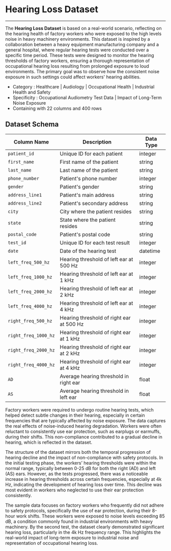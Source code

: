 # Hearing Loss Dataset
---

The **Hearing Loss Dataset** is based on a real-world scenario, reflecting on the hearing health of factory workers who were exposed to the high levels noise in heavy machinery environments. This dataset is inspired by a collaboration between a heavy equipment manufacturing company and a general hospital, where regular hearing tests were conducted over a specific time period. These tests were designed to monitor the hearing thresholds of factory workers, ensuring a thorough representation of occupational hearing loss resulting from prolonged exposure to loud environments. The primary goal was to observe how the consistent noise exposure in such settings could affect workers' hearing abilities.

* Category : Healthcare | Audiology | Occupational Health | Industrial Health and Safety
* Specificity : Occupational Audiometry Test Data | Impact of Long-Term Noise Exposure
* Containing with 22 columns and 400 rows
  
## **Dataset Schema**


| Column Name          | Description                                       | Data Type |
|----------------------|---------------------------------------------------|-----------|
| `patient_id`         | Unique ID for each patient                        | integer   |
| `first_name`         | First name of the patient                         | string    |
| `last_name`          | Last name of the patient                          | string    |
| `phone_number`       | Patient's phone number                            | integer   |
| `gender`             | Patient's gender                                  | string    |
| `address_line1`      | Patient's main address                            | string    |
| `address_line2`      | Patient's secondary address                       | string    |
| `city`               | City where the patient resides                    | string    |
| `state`              | State where the patient resides                   | string    |
| `postal_code`        | Patient's postal code                             | string    |
| `test_id`            | Unique ID for each test result                    | integer   |
| `date`               | Date of the hearing test                          | datetime  |
| `left_freq_500_hz`   | Hearing threshold of left ear at 500 Hz           | integer   |
| `left_freq_1000_hz`  | Hearing threshold of left ear at 1 kHz            | integer   |
| `left_freq_2000_hz`  | Hearing threshold of left ear at 2 kHz            | integer   |
| `left_freq_4000_hz`  | Hearing threshold of left ear at 4 kHz            | integer   |
| `right_freq_500_hz`  | Hearing threshold of right ear at 500 Hz          | integer   |
| `right_freq_1000_hz` | Hearing threshold of right ear at 1 kHz           | integer   |
| `right_freq_2000_hz` | Hearing threshold of right ear at 2 kHz           | integer   |
| `right_freq_4000_hz` | Hearing threshold of right ear at 4 kHz           | integer   |
| `AD`                 | Average hearing threshold in right ear            | float     |
| `AS`                 | Average hearing threshold in left ear             | float     |



Factory workers were required to undergo routine hearing tests, which helped detect subtle changes in their hearing, especially in certain frequencies that are typically affected by noise exposure. The data captures the real effects of noise-induced hearing degradation. Workers were often reluctant to consistently use ear protection, such as earplugs or earmuffs, during their shifts. This non-compliance contributed to a gradual decline in hearing, which is reflected in the dataset.

The structure of the dataset mirrors both the temporal progression of hearing decline and the impact of non-compliance with safety protocols. In the initial testing phase, the workers’ hearing thresholds were within the normal range, typically between 0-25 dB for both the right (AD) and left (AS) ears. However, as the tests progressed, there was a noticeable increase in hearing thresholds across certain frequencies, especially at 4k Hz, indicating the development of hearing loss over time. This decline was most evident in workers who neglected to use their ear protection consistently.

The sample data focuses on factory workers who frequently did not adhere to safety protocols, specifically the use of ear protection, during their 8-hour work shifts. These workers were exposed to noise levels exceeding 85 dB, a condition commonly found in industrial environments with heavy machinery. By the second test, the dataset clearly demonstrated significant hearing loss, particularly in the 4k Hz frequency range. This highlights the real-world impact of long-term exposure to industrial noise and representation of occupational hearing loss.